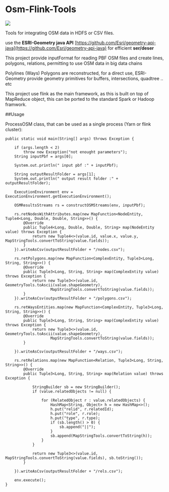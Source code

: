 # Osm-Flink-Tools

![](https://travis-ci.org/frett27/osm-flink-tools.svg?branch=master)

Tools for integrating OSM data in HDFS or CSV files.

use the **ESRI-Geometry java API** [https://github.com/Esri/geometry-api-java](https://github.com/Esri/geometry-api-java) for efficient **ser/deser** 

This project provide inputFormat for reading PBF OSM files and create lines, polygons, relations, permitting to use OSM data in big data chains

Polylines (Ways) Polygons are reconstructed, for a direct use, ESRI-Geometry provide geometry primitives for buffers, intersections, quadtree .. etc

This project use flink as the main framework, as this is built on top of MapReduce object, this can be ported to the standard Spark or Hadoop framwork.


##Usage


ProcessOSM class, that can be used as a single process (Yarn or flink cluster):



	public static void main(String[] args) throws Exception {

		if (args.length < 2)
			throw new Exception("not enought parameters");
		String inputPbf = args[0];

		System.out.println(" input pbf :" + inputPbf);

		String outputResultFolder = args[1];
		System.out.println(" output result folder :" + outputResultFolder);

		ExecutionEnvironment env = ExecutionEnvironment.getExecutionEnvironment();

		OSMResultsStreams rs = constructOSMStreams(env, inputPbf);

		rs.retNodesWithAttributes.map(new MapFunction<NodeEntity, Tuple4<Long, Double, Double, String>>() {
			@Override
			public Tuple4<Long, Double, Double, String> map(NodeEntity value) throws Exception {
				return new Tuple4<>(value.id, value.x, value.y, MapStringTools.convertToString(value.fields));
			}
		}).writeAsCsv(outputResultFolder + "/nodes.csv");

		rs.retPolygons.map(new MapFunction<ComplexEntity, Tuple3<Long, String, String>>() {
			@Override
			public Tuple3<Long, String, String> map(ComplexEntity value) throws Exception {
				return new Tuple3<>(value.id, GeometryTools.toAscii(value.shapeGeometry),
						MapStringTools.convertToString(value.fields));
			}
		}).writeAsCsv(outputResultFolder + "/polygons.csv");

		rs.retWaysEntities.map(new MapFunction<ComplexEntity, Tuple3<Long, String, String>>() {
			@Override
			public Tuple3<Long, String, String> map(ComplexEntity value) throws Exception {
				return new Tuple3<>(value.id, GeometryTools.toAscii(value.shapeGeometry),
						MapStringTools.convertToString(value.fields));
			}

		}).writeAsCsv(outputResultFolder + "/ways.csv");

		rs.retRelations.map(new MapFunction<Relation, Tuple3<Long, String, String>>() {
			@Override
			public Tuple3<Long, String, String> map(Relation value) throws Exception {

				StringBuilder sb = new StringBuilder();
				if (value.relatedObjects != null) {

					for (RelatedObject r : value.relatedObjects) {
						HashMap<String, Object> h = new HashMap<>();
						h.put("relid", r.relatedId);
						h.put("role", r.role);
						h.put("type", r.type);
						if (sb.length() > 0) {
							sb.append("||");
						}
						sb.append(MapStringTools.convertToString(h));
					}
				}

				return new Tuple3<>(value.id, MapStringTools.convertToString(value.fields), sb.toString());
			}

		}).writeAsCsv(outputResultFolder + "/rels.csv");

		env.execute();
	}


